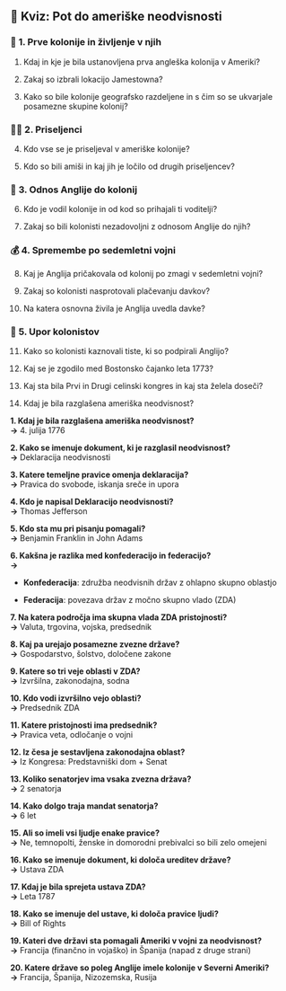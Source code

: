 ## 🧠 **Kviz: Pot do ameriške neodvisnosti**

### 📍 **1. Prve kolonije in življenje v njih**

1. Kdaj in kje je bila ustanovljena prva angleška kolonija v Ameriki?
    
2. Zakaj so izbrali lokacijo Jamestowna?
    
3. Kako so bile kolonije geografsko razdeljene in s čim so se ukvarjale posamezne skupine kolonij?
    

### 👨‍🌾 **2. Priseljenci**

4. Kdo vse se je priseljeval v ameriške kolonije?
    
5. Kdo so bili amiši in kaj jih je ločilo od drugih priseljencev?
    

### 👑 **3. Odnos Anglije do kolonij**

6. Kdo je vodil kolonije in od kod so prihajali ti voditelji?
    
7. Zakaj so bili kolonisti nezadovoljni z odnosom Anglije do njih?
    

### 💰 **4. Spremembe po sedemletni vojni**

8. Kaj je Anglija pričakovala od kolonij po zmagi v sedemletni vojni?
    
9. Zakaj so kolonisti nasprotovali plačevanju davkov?
    
10. Na katera osnovna živila je Anglija uvedla davke?
    

### 🗽 **5. Upor kolonistov**

11. Kako so kolonisti kaznovali tiste, ki so podpirali Anglijo?
    
12. Kaj se je zgodilo med Bostonsko čajanko leta 1773?
    
13. Kaj sta bila Prvi in Drugi celinski kongres in kaj sta želela doseči?
    
14. Kdaj je bila razglašena ameriška neodvisnost?


**1. Kdaj je bila razglašena ameriška neodvisnost?**  
**→** 4. julija 1776

**2. Kako se imenuje dokument, ki je razglasil neodvisnost?**  
**→** Deklaracija neodvisnosti

**3. Katere temeljne pravice omenja deklaracija?**  
**→** Pravica do svobode, iskanja sreče in upora

**4. Kdo je napisal Deklaracijo neodvisnosti?**  
**→** Thomas Jefferson

**5. Kdo sta mu pri pisanju pomagali?**  
**→** Benjamin Franklin in John Adams

**6. Kakšna je razlika med konfederacijo in federacijo?**  
**→**

- **Konfederacija**: združba neodvisnih držav z ohlapno skupno oblastjo
    
- **Federacija**: povezava držav z močno skupno vlado (ZDA)
    

**7. Na katera področja ima skupna vlada ZDA pristojnosti?**  
**→** Valuta, trgovina, vojska, predsednik

**8. Kaj pa urejajo posamezne zvezne države?**  
**→** Gospodarstvo, šolstvo, določene zakone

**9. Katere so tri veje oblasti v ZDA?**  
**→** Izvršilna, zakonodajna, sodna

**10. Kdo vodi izvršilno vejo oblasti?**  
**→** Predsednik ZDA

**11. Katere pristojnosti ima predsednik?**  
**→** Pravica veta, odločanje o vojni

**12. Iz česa je sestavljena zakonodajna oblast?**  
**→** Iz Kongresa: Predstavniški dom + Senat

**13. Koliko senatorjev ima vsaka zvezna država?**  
**→** 2 senatorja

**14. Kako dolgo traja mandat senatorja?**  
**→** 6 let

**15. Ali so imeli vsi ljudje enake pravice?**  
**→** Ne, temnopolti, ženske in domorodni prebivalci so bili zelo omejeni

**16. Kako se imenuje dokument, ki določa ureditev države?**  
**→** Ustava ZDA

**17. Kdaj je bila sprejeta ustava ZDA?**  
**→** Leta 1787

**18. Kako se imenuje del ustave, ki določa pravice ljudi?**  
**→** Bill of Rights

**19. Kateri dve državi sta pomagali Ameriki v vojni za neodvisnost?**  
**→** Francija (finančno in vojaško) in Španija (napad z druge strani)

**20. Katere države so poleg Anglije imele kolonije v Severni Ameriki?**  
**→** Francija, Španija, Nizozemska, Rusija